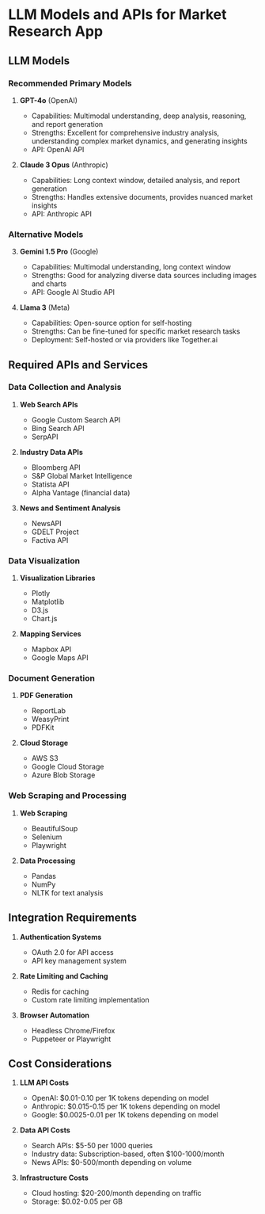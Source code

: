 # LLM Models and APIs for Market Research App

## LLM Models

### Recommended Primary Models

1. **GPT-4o** (OpenAI)
   - Capabilities: Multimodal understanding, deep analysis, reasoning, and report generation
   - Strengths: Excellent for comprehensive industry analysis, understanding complex market dynamics, and generating insights
   - API: OpenAI API

2. **Claude 3 Opus** (Anthropic)
   - Capabilities: Long context window, detailed analysis, and report generation
   - Strengths: Handles extensive documents, provides nuanced market insights
   - API: Anthropic API

### Alternative Models

3. **Gemini 1.5 Pro** (Google)
   - Capabilities: Multimodal understanding, long context window
   - Strengths: Good for analyzing diverse data sources including images and charts
   - API: Google AI Studio API

4. **Llama 3** (Meta)
   - Capabilities: Open-source option for self-hosting
   - Strengths: Can be fine-tuned for specific market research tasks
   - Deployment: Self-hosted or via providers like Together.ai

## Required APIs and Services

### Data Collection and Analysis

1. **Web Search APIs**
   - Google Custom Search API
   - Bing Search API
   - SerpAPI

2. **Industry Data APIs**
   - Bloomberg API
   - S&P Global Market Intelligence
   - Statista API
   - Alpha Vantage (financial data)

3. **News and Sentiment Analysis**
   - NewsAPI
   - GDELT Project
   - Factiva API

### Data Visualization

1. **Visualization Libraries**
   - Plotly
   - Matplotlib
   - D3.js
   - Chart.js

2. **Mapping Services**
   - Mapbox API
   - Google Maps API

### Document Generation

1. **PDF Generation**
   - ReportLab
   - WeasyPrint
   - PDFKit

2. **Cloud Storage**
   - AWS S3
   - Google Cloud Storage
   - Azure Blob Storage

### Web Scraping and Processing

1. **Web Scraping**
   - BeautifulSoup
   - Selenium
   - Playwright

2. **Data Processing**
   - Pandas
   - NumPy
   - NLTK for text analysis

## Integration Requirements

1. **Authentication Systems**
   - OAuth 2.0 for API access
   - API key management system

2. **Rate Limiting and Caching**
   - Redis for caching
   - Custom rate limiting implementation

3. **Browser Automation**
   - Headless Chrome/Firefox
   - Puppeteer or Playwright

## Cost Considerations

1. **LLM API Costs**
   - OpenAI: $0.01-0.10 per 1K tokens depending on model
   - Anthropic: $0.015-0.15 per 1K tokens depending on model
   - Google: $0.0025-0.01 per 1K tokens depending on model

2. **Data API Costs**
   - Search APIs: $5-50 per 1000 queries
   - Industry data: Subscription-based, often $100-1000/month
   - News APIs: $0-500/month depending on volume

3. **Infrastructure Costs**
   - Cloud hosting: $20-200/month depending on traffic
   - Storage: $0.02-0.05 per GB
